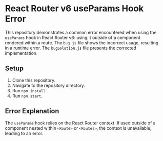# React Router v6 useParams Hook Error

This repository demonstrates a common error encountered when using the `useParams` hook in React Router v6: using it outside of a component rendered within a route.  The `bug.js` file shows the incorrect usage, resulting in a runtime error. The `bugSolution.js` file presents the corrected implementation.

## Setup

1. Clone this repository.
2. Navigate to the repository directory.
3. Run `npm install`.
4. Run `npm start`.

## Error Explanation

The `useParams` hook relies on the React Router context. If used outside of a component nested within `<Route>` or `<Routes>`, the context is unavailable, leading to an error.